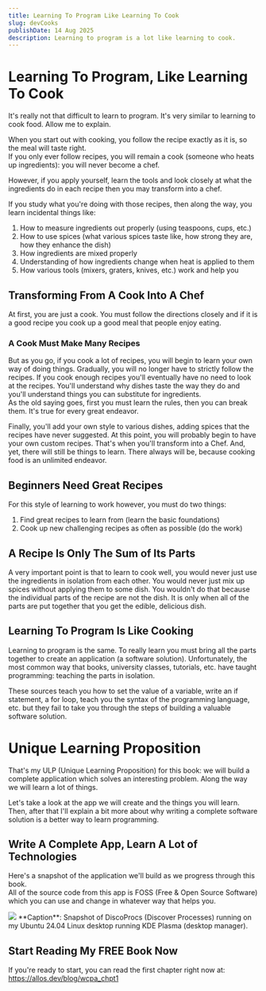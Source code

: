 ```yaml
---
title: Learning To Program Like Learning To Cook 
slug: devCooks 
publishDate: 14 Aug 2025
description: Learning to program is a lot like learning to cook. 
---
```

<!-- Open Graph -->
<meta property="og:title" content="Learning To Program Like Learning To Cook" />
<meta property="og:description" content="Learning to program is a lot like learning to cook." />
<meta property="og:image" content="https://allos.dev/assets/allosDevLogo-1.webp?v=2"  />
<meta property="og:url" content="https://allos.dev/blog/wcpa_chpt1" />
<meta property="og:type" content="article" />

<!-- Twitter Card -->
<meta name="twitter:card" content="summary_small_image" />
<meta name="twitter:title" content="Learning To Program Like Learning To Cook" />
<meta name="twitter:description" content="Learning to program is a lot like learning to cook." />
<meta name="twitter:image" content="https://allos.dev/assets/allosDevLogo-1.webp?v=3" />


# Learning To Program, Like Learning To Cook

It's really not that difficult to learn to program.  It's very similar to learning to cook food.  Allow me to explain.

When you start out with cooking, you follow the recipe exactly as it is, so the meal will taste right.  
If you only ever follow recipes, you will remain a cook (someone who heats up ingredients): you will never become a chef.

However, if you apply yourself, learn the tools and look closely at what the ingredients do in each recipe then you may transform into a chef. 

If you study what you're doing with those recipes, then along the way, you learn incidental things like:

1. How to measure ingredients out properly (using teaspoons, cups, etc.)  
2. How to use spices (what various spices taste like, how strong they are, how they enhance the dish)  
3. How ingredients are mixed properly  
4. Understanding of how ingredients change when heat is applied to them   
5. How various tools (mixers, graters, knives, etc.) work and help you

## Transforming From A Cook Into A Chef

At first, you are just a cook.  You must follow the directions closely and if it is a good recipe you cook up a good meal that people enjoy eating.

### A Cook Must Make Many Recipes

But as you go, if you cook a lot of recipes, you will begin to learn your own way of doing things. Gradually, you will no longer have to strictly follow the recipes.  If you cook enough recipes you'll eventually have no need to look at the recipes.  You'll understand why dishes taste the way they do and you'll understand things you can substitute for ingredients.    
As the old saying goes, first you must learn the rules, then you can break them.  It's true for every great endeavor.

Finally, you'll add your own style to various dishes, adding spices that the recipes have never suggested.  At this point, you will probably begin to have your own custom recipes. That's when you'll transform into a Chef.  And, yet, there will still be things to learn.  There always will be, because cooking food is an unlimited endeavor.

## Beginners Need Great Recipes

For this style of learning to work however, you must do two things:

1. Find great recipes to learn from (learn the basic foundations)  
2. Cook up new challenging recipes as often as possible (do the work)

## A Recipe Is Only The Sum of Its Parts

A very important point is that to learn to cook well, you would never just use the ingredients in isolation from each other.  You would never just mix up spices without applying them to some dish.  You wouldn't do that because the individual parts of the recipe are not the dish.  It is only when all of the parts are put together that you get the edible, delicious dish.

## Learning To Program Is Like Cooking

Learning to program is the same.  To really learn you must bring all the parts together to create an application (a software solution). Unfortunately, the most common way that books, university classes, tutorials, etc. have taught programming: teaching the parts in isolation.  

These sources teach you how to set the value of a variable, write an if statement, a for loop, teach you the syntax of the programming language, etc. but they fail to take you through the steps of building a valuable software solution.

# Unique Learning Proposition

That's my ULP (Unique Learning Proposition) for this book: we will build a complete application which solves an interesting problem.  Along the way we will learn a lot of things.  

Let's take a look at the app we will create and the things you will learn.  Then, after that I'll explain a bit more about why writing a complete software solution is a better way to learn programming.

## Write A Complete App, Learn A Lot of Technologies

Here's a snapshot of the application we'll build as we progress through this book.  
All of the source code from this app is FOSS (Free & Open Source Software) which you can use and change in whatever way that helps you.  

<img src="/assets/blog/discoProcsMainForm.png">
**Caption**: Snapshot of DiscoProcs (Discover Processes) running on my Ubuntu 24.04 Linux desktop running KDE Plasma (desktop manager).

## Start Reading My FREE Book Now

If you're ready to start, you can read the first chapter right now at: https://allos.dev/blog/wcpa_chpt1
